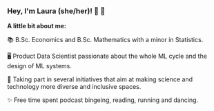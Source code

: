 ### Hey, I'm Laura (she/her)! 👋 🤗

**A little bit about me:**

📚 B.Sc. Economics and B.Sc. Mathematics with a minor in Statistics.

🖥️ Product Data Scientist passionate about the whole ML cycle and the design of ML systems.

🌱 Taking part in several initiatives that aim at making science and technology more diverse and inclusive spaces.

✨ Free time spent podcast bingeing, reading, running and dancing.
